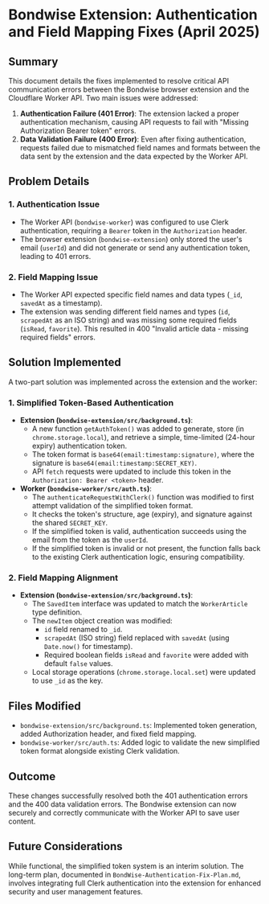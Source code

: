 # Bondwise Extension: Authentication and Field Mapping Fixes (April 2025)

## Summary

This document details the fixes implemented to resolve critical API communication errors between the Bondwise browser extension and the Cloudflare Worker API. Two main issues were addressed:

1.  **Authentication Failure (401 Error)**: The extension lacked a proper authentication mechanism, causing API requests to fail with "Missing Authorization Bearer token" errors.
2.  **Data Validation Failure (400 Error)**: Even after fixing authentication, requests failed due to mismatched field names and formats between the data sent by the extension and the data expected by the Worker API.

## Problem Details

### 1. Authentication Issue

-   The Worker API (`bondwise-worker`) was configured to use Clerk authentication, requiring a `Bearer` token in the `Authorization` header.
-   The browser extension (`bondwise-extension`) only stored the user's email (`userId`) and did not generate or send any authentication token, leading to 401 errors.

### 2. Field Mapping Issue

-   The Worker API expected specific field names and data types (`_id`, `savedAt` as a timestamp).
-   The extension was sending different field names and types (`id`, `scrapedAt` as an ISO string) and was missing some required fields (`isRead`, `favorite`). This resulted in 400 "Invalid article data - missing required fields" errors.

## Solution Implemented

A two-part solution was implemented across the extension and the worker:

### 1. Simplified Token-Based Authentication

-   **Extension (`bondwise-extension/src/background.ts`)**:
    -   A new function `getAuthToken()` was added to generate, store (in `chrome.storage.local`), and retrieve a simple, time-limited (24-hour expiry) authentication token.
    -   The token format is `base64(email:timestamp:signature)`, where the signature is `base64(email:timestamp:SECRET_KEY)`.
    -   API `fetch` requests were updated to include this token in the `Authorization: Bearer <token>` header.
-   **Worker (`bondwise-worker/src/auth.ts`)**:
    -   The `authenticateRequestWithClerk()` function was modified to first attempt validation of the simplified token format.
    -   It checks the token's structure, age (expiry), and signature against the shared `SECRET_KEY`.
    -   If the simplified token is valid, authentication succeeds using the email from the token as the `userId`.
    -   If the simplified token is invalid or not present, the function falls back to the existing Clerk authentication logic, ensuring compatibility.

### 2. Field Mapping Alignment

-   **Extension (`bondwise-extension/src/background.ts`)**:
    -   The `SavedItem` interface was updated to match the `WorkerArticle` type definition.
    -   The `newItem` object creation was modified:
        -   `id` field renamed to `_id`.
        -   `scrapedAt` (ISO string) field replaced with `savedAt` (using `Date.now()` for timestamp).
        -   Required boolean fields `isRead` and `favorite` were added with default `false` values.
    -   Local storage operations (`chrome.storage.local.set`) were updated to use `_id` as the key.

## Files Modified

-   `bondwise-extension/src/background.ts`: Implemented token generation, added Authorization header, and fixed field mapping.
-   `bondwise-worker/src/auth.ts`: Added logic to validate the new simplified token format alongside existing Clerk validation.

## Outcome

These changes successfully resolved both the 401 authentication errors and the 400 data validation errors. The Bondwise extension can now securely and correctly communicate with the Worker API to save user content.

## Future Considerations

While functional, the simplified token system is an interim solution. The long-term plan, documented in `BondWise-Authentication-Fix-Plan.md`, involves integrating full Clerk authentication into the extension for enhanced security and user management features.